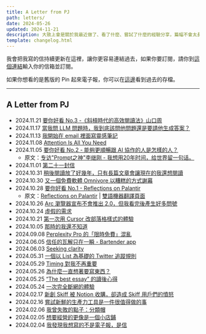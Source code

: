 ```yaml
---
title: A Letter from PJ
path: letters/
date: 2024-05-26
updated: 2024-11-21
description: 大致上會是關於我最近做了、看了什麼、嘗試了什麼的經驗分享，篇幅不會太長，大概就像一篇短篇幅的臉書或 Twitter 貼文這樣。發文的時間與頻率不會固定，你可以想成有個朋友有事沒事就會傳個訊息給你，跟你分享他最近看了什麼或體驗了什麼東西。
template: changelog.html
---
```


我會把我寫的信持續更新在這裡，讓你更容易連結過去，如果你要訂閱，請你到[這個連結](https://world.hey.com/mimir)輸入你的信箱並訂閱。

如果你想看的是舊版的 Pin 起來電子報，你可以在[這邊](/newsletters)看到過去的存檔。

---

## A Letter from PJ

- 2024.11.21 [要你好看 No.3 -《斜槓時代的高效閱讀法》山口周](https://world.hey.com/mimir/a-letter-from-pj-no-3-187a87fd)
- 2024.11.17 [當我問 LLM 問題時，我到底該問他問題還是要請他生成答案？](https://world.hey.com/mimir/a-letter-form-pj-llm-836ccae5)
- 2024.11.13 [我開始在 email 裡面寫靈感筆記](https://world.hey.com/mimir/a-letter-from-pj-email-1d904bf3)
- 2024.11.08 [Attention Is All You Need](https://world.hey.com/mimir/a-letter-from-pj-attention-is-all-you-need-28c1eff0)
- 2024.11.05 [要你好看 No.2 - 能夠更順暢跟 AI 協作的人是怎樣的人？](https://world.hey.com/mimir/a-letter-from-pj-no-2-ai-12549d51)
    - 原文：[专访"Prompt之神"李继刚 - 我想用20年时间，给世界留一句话。](https://mp.weixin.qq.com/s/JT2oOG2SYw2pDYEHlEmcyQ)
- 2024.11.01 [第二十一封信](https://world.hey.com/mimir/a-letter-from-pj-3e67e504)
- 2024.10.31 [稍後閱讀放了好幾年，只有長篇文章會讓現在的我還想閱讀](https://world.hey.com/mimir/a-letter-from-pj-9536f8b0)
- 2024.10.30 [又一個免費軟體 Omnivore 以糟糕的方式謝幕](https://world.hey.com/mimir/a-letter-from-pj-omnivore-d8734726)
- 2024.10.28 [要你好看 No.1 - Reflections on Palantir](https://world.hey.com/mimir/a-letter-from-pj-no-1-reflections-on-palantir-41e00bae)
    - 原文：[Reflections on Palantir](https://nabeelqu.co/reflections-on-palantir) | [雙語機器翻譯頁面](https://readit.site/a/D16IS/reflections-on-palantir)
- 2024.10.26 [Arc 瀏覽器宣布不會推出 2.0，但我看完後產生好多問號](https://world.hey.com/mimir/a-letter-from-pj-arc-2-0-8b110637)
- 2024.10.24 [虛假的需求](https://world.hey.com/mimir/a-letter-from-pj-23b02e61)
- 2024.10.21 [第一次用 Cursor 改部落格樣式的體驗](https://world.hey.com/mimir/a-letter-from-pj-cursor-7d1f1c38)
- 2024.10.05 [那時的我還不知道](https://world.hey.com/mimir/a-letter-from-pj-1c034d36)
- 2024.09.08 [Perplexity Pro 的「限時免費」混亂](https://world.hey.com/mimir/a-letter-from-pj-perplexity-pro-6f5684a7)
- 2024.06.05 [信任的瓦解只在一瞬 - Bartender app](https://world.hey.com/mimir/a-letter-from-pj-bartender-app-7abad4bf)
- 2024.06.03 [Seeking clarity](https://world.hey.com/mimir/a-letter-from-pj-seeking-clarity-2143c7d5)
- 2024.05.31 [一個以 List 為基礎的 Twitter 追蹤規則](https://world.hey.com/mimir/a-letter-from-pj-list-twitter-777ae916)
- 2024.05.29 [Timing 對我不再重要](https://world.hey.com/mimir/a-letter-from-pj-timing-e2f053aa)
- 2024.05.26 [為什麼一直想著要寫東西？](https://world.hey.com/mimir/a-letter-from-pj-bdf95d36)
- 2024.05.25 [“The best essay” 的讀後心得](https://world.hey.com/mimir/a-letter-from-pj-the-best-essay-ed2ab313)
- 2024.05.24 [一次完全斷網的體驗](https://world.hey.com/mimir/a-letter-from-pj-8e254a4c)
- 2024.02.17 [新創 Skiff 被 Notion 收購，卻造成 Skiff 用戶們的憤怒](https://world.hey.com/mimir/a-letter-from-pj-skiff-notion-skiff-4f075074)
- 2024.02.16 [嘗試新鮮的生產力工具是一件很值得做的事](https://world.hey.com/mimir/a-letter-from-pj-c7ec139a)
- 2024.02.06 [我曾失敗的點子：分類帽](https://world.hey.com/mimir/a-letter-from-pj-e91db7eb)
- 2024.02.05 [想要經營的更像是一個小店鋪](https://world.hey.com/mimir/a-letter-from-pj-bb667bf7)
- 2024.02.04 [我發現我想寫的不是電子報，是信](https://world.hey.com/mimir/a-letter-from-pj-9652abe2)